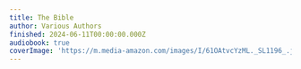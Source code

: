 ```yaml
---
title: The Bible
author: Various Authors
finished: 2024-06-11T00:00:00.000Z
audiobook: true
coverImage: 'https://m.media-amazon.com/images/I/61OAtvcYzML._SL1196_.jpg'
---
```

